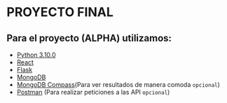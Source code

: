 # PROYECTO FINAL

## Para el proyecto (ALPHA) utilizamos:
- [Python 3.10.0](https://www.python.org/downloads/release/python-3100/)
- [React](https://create-react-app.dev/)
- [Flask](https://flask.palletsprojects.com/en/2.0.x/)
- [MongoDB](https://www.mongodb.com/es)
- [MongoDB Compass](https://www.mongodb.com/products/compass)(Para ver resultados de manera comoda `opcional`)
- [Postman](https://www.postman.com/) (Para realizar peticiones a las API `opcional`)